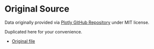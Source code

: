 # Original Source
Data originally provided via [Plotly GitHub Repository](https://github.com/plotly/datasets) under MIT license.

Duplicated here for your convenience.
* [Original file](https://github.com/plotly/datasets/blob/master/beers.csv)